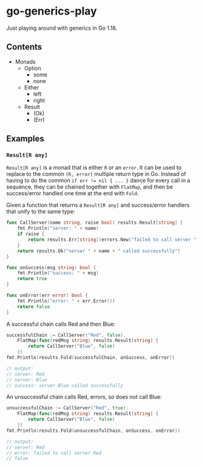 # go-generics-play

Just playing around with generics in Go 1.18.

## Contents

- Monads
  - Option
    - some
    - none
  - Either
    - left
    - right
  - Result
    - (Ok)
    - (Err)

## Examples

### `Result[R any]`

`Result[R any]` is a monad that is either `R` or an `error`. 
It can  be used to replace to the common `(R, error)` multiple return type in Go.
Instead of having to do the common `if err != nil { ... }` dance for every call in a sequence,
they can be chained together with `FlatMap`, and then be success/error handled one time at the end with `Fold`.

Given a function that returns a `Result[R any]` and success/error handlers that unify to the same type:

```go
func CallServer(name string, raise bool) results.Result[string] {
	fmt.Println("server: " + name)
	if raise {
		return results.Err[string](errors.New("failed to call server " + name))
	}
	return results.Ok("server " + name + " called successfully")
}

func onSuccess(msg string) bool {
    fmt.Println("success: " + msg)
    return true
}

func onError(err error) bool {
    fmt.Println("error: " + err.Error())
    return false
}
```

A successful chain calls Red and then Blue:

```go
successfulChain := CallServer("Red", false).
    FlatMap(func(redMsg string) results.Result[string] {
        return CallServer("Blue", false)
    })
fmt.Println(results.Fold(successfulChain, onSuccess, onError))

// output:
// server: Red
// server: Blue
// success: server Blue called successfully
```

An unsuccessful chain calls Red, errors, so does not call Blue:

```go
unsuccessfulChain := CallServer("Red", true).
    FlatMap(func(redMsg string) results.Result[string] {
        return CallServer("Blue", false)
    })
fmt.Println(results.Fold(unsuccessfulChain, onSuccess, onError))

// output:
// server: Red
// error: failed to call server Red
// false
```